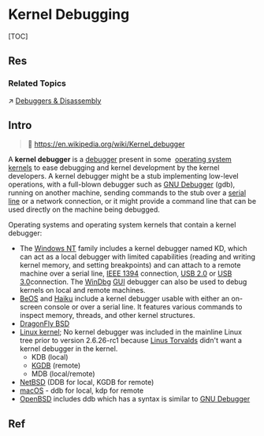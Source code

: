 # Kernel Debugging

[TOC]



## Res
### Related Topics
↗ [Debuggers & Disassembly](../../../👩‍💻%20Programming%20Methodology%20and%20Languages/🛠️%20Programming%20Tools%20Chain/Debuggers%20&%20Disassembly/Debuggers%20&%20Disassembly.md)



## Intro
> 🔗 https://en.wikipedia.org/wiki/Kernel_debugger

A **kernel debugger** is a [debugger](https://en.wikipedia.org/wiki/Debugger "Debugger") present in some  [operating system kernels](https://en.wikipedia.org/wiki/Kernel_(operating_system) "Kernel (operating system)") to ease debugging and kernel development by the kernel developers. A kernel debugger might be a stub implementing low-level operations, with a full-blown debugger such as [GNU Debugger](https://en.wikipedia.org/wiki/GNU_Debugger "GNU Debugger") (gdb), running on another machine, sending commands to the stub over a [serial line](https://en.wikipedia.org/wiki/Serial_line "Serial line") or a network connection, or it might provide a command line that can be used directly on the machine being debugged.

Operating systems and operating system kernels that contain a kernel debugger:
- The [Windows NT](https://en.wikipedia.org/wiki/Windows_NT "Windows NT") family includes a kernel debugger named KD, which can act as a local debugger with limited capabilities (reading and writing kernel memory, and setting breakpoints) and can attach to a remote machine over a serial line, [IEEE 1394](https://en.wikipedia.org/wiki/IEEE_1394 "IEEE 1394") connection, [USB 2.0](https://en.wikipedia.org/wiki/Universal_Serial_Bus "Universal Serial Bus") or [USB 3.0](https://en.wikipedia.org/wiki/USB_3.0 "USB 3.0")connection. The [WinDbg](https://en.wikipedia.org/wiki/WinDbg "WinDbg") [GUI](https://en.wikipedia.org/wiki/GUI "GUI") debugger can also be used to debug kernels on local and remote machines.
- [BeOS](https://en.wikipedia.org/wiki/BeOS "BeOS") and [Haiku](https://en.wikipedia.org/wiki/Haiku_(operating_system) "Haiku (operating system)") include a kernel debugger usable with either an on-screen console or over a serial line. It features various commands to inspect memory, threads, and other kernel structures.
- [DragonFly BSD](https://en.wikipedia.org/wiki/DragonFly_BSD "DragonFly BSD")
- [Linux kernel](https://en.wikipedia.org/wiki/Linux_kernel "Linux kernel"); No kernel debugger was included in the mainline Linux tree prior to version 2.6.26-rc1 because [Linus Torvalds](https://en.wikipedia.org/wiki/Linus_Torvalds "Linus Torvalds") didn't want a kernel debugger in the kernel.
    - KDB (local)
    - [KGDB](https://en.wikipedia.org/wiki/KGDB "KGDB") (remote)
    - MDB (local/remote)
- [NetBSD](https://en.wikipedia.org/wiki/NetBSD "NetBSD") (DDB for local, KGDB for remote)
- [macOS](https://en.wikipedia.org/wiki/MacOS "MacOS") - ddb for local, kdp for remote
- [OpenBSD](https://en.wikipedia.org/wiki/OpenBSD "OpenBSD") includes ddb which has a syntax is similar to [GNU Debugger](https://en.wikipedia.org/wiki/GNU_Debugger "GNU Debugger")



## Ref
[Kernel debugger | Wikipedia]: https://en.wikipedia.org/wiki/Kernel_debugger
